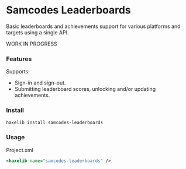 # Samcodes Leaderboards

Basic leaderboards and achievements support for various platforms and targets using a single API.

WORK IN PROGRESS

### Features ###

Supports:
* Sign-in and sign-out.
* Submitting leaderboard scores, unlocking and/or updating achievements.

### Install ###

```bash
haxelib install samcodes-leaderboards
```

### Usage ###

Project.xml
```xml
<haxelib name="samcodes-leaderboards" />
```